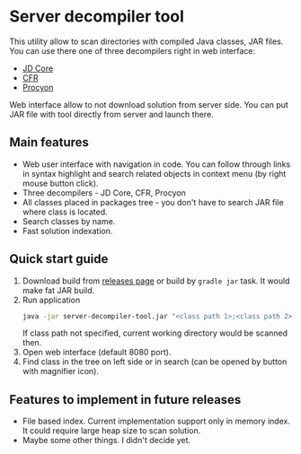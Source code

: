 # Server decompiler tool
This utility allow to scan directories with compiled Java classes, JAR files. You can use there one of three decompilers right in web interface:
* [JD Core](https://java-decompiler.github.io/)
* [CFR](https://www.benf.org/other/cfr/)
* [Procyon](https://github.com/mstrobel/procyon)

Web interface allow to not download solution from server side. You can put JAR file with tool directly from server and launch there.

## Main features
* Web user interface with navigation in code. You can follow through links in syntax highlight and search related objects in context menu (by right mouse button click).
* Three decompilers - JD Core, CFR, Procyon
* All classes placed in packages tree - you don't have to search JAR file where class is located.
* Search classes by name.
* Fast solution indexation.

## Quick start guide

1. Download build from [releases page](https://github.com/dmitriyushakov/server-decompiler-tool/releases) or build by `gradle jar` task. It would make fat JAR build.
2. Run application
   ```bash
   java -jar server-decompiler-tool.jar "<class path 1>;<class path 2>;...;<class path N>"
   ```
   If class path not specified, current working directory would be scanned then. 
3. Open web interface (default 8080 port).
4. Find class in the tree on left side or in search (can be opened by button with magnifier icon).

## Features to implement in future releases
* File based index. Current implementation support only in memory index. It could require large heap size to scan solution.
* Maybe some other things. I didn't decide yet.
